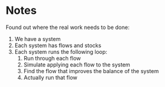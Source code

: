 #  Notes

Found out where the real work needs to be done:

1. We have a system
2. Each system has flows and stocks
3. Each system runs the following loop:
    1. Run through each flow
    2. Simulate applying each flow to the system
    3. Find the flow that improves the balance of the system
    4. Actually run that flow
